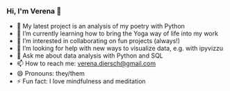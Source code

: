 ### Hi, I'm Verena 👋

- 🔭 My latest project is an analysis of my poetry with Python
- 🌱 I’m currently learning how to bring the Yoga way of life into my work
- 👯 I’m interested in collaborating on fun projects (always!)
- 🤔 I’m looking for help with new ways to visualize data, e.g. with ipyvizzu 
- 💬 Ask me about data analysis with Python and SQL
- 📫 How to reach me: verena.diersch@gmail.com
- 😄 Pronouns: they/them
- ⚡ Fun fact: I love mindfulness and meditation
